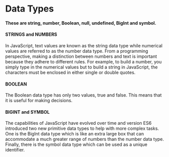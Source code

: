 # Data Types

#### These are string, number, Boolean, null, undefined, BigInt and symbol.


#### STRINGS and NUMBERS
In JavaScript, text values are known as the string data type while numerical
values are referred to as the number data type. From a programming perspective, 
making a distinction between numbers and text is important because they adhere 
to different rules. For example, to build a number, you simply type in the 
numerical values but to build a string in JavaScript, the characters must be 
enclosed in either single or double quotes.

#### BOOLEAN
The Boolean data type has only two values, true and false. This means that it is
useful for making decisions.

#### BIGINT and SYMBOL
The capabilities of JavaScript have evolved over time and version ES6 introduced 
two new primitive data types to help with more complex tasks. One is the BigInt 
data type which is like an extra large box that can accommodate a much greater 
range of numbers than the number data type. Finally, there is the symbol data 
type which can be used as a unique identifier. 
